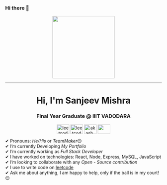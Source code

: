 ### Hi there 👋

<!--
**sanjeevmishra391/sanjeevmishra391** is a ✨ _special_ ✨ repository because its `README.md` (this file) appears on your GitHub profile.

Here are some ideas to get you started:

- 🔭 I’m currently working on ...
- 🌱 I’m currently learning ...
- 👯 I’m looking to collaborate on ...
- 🤔 I’m looking for help with ...
- 💬 Ask me about ...
- 📫 How to reach me: ...
- 😄 Pronouns: ...
- ⚡ Fun fact: ...
-->
<p align="center">
  <img src="https://github.com/thompsonemerson/thompsonemerson/raw/master/cover-thompson.png" height="200"/>
</p>
<hr>
<h1 align="center">Hi, I'm Sanjeev Mishra</h1>
<h3 align="center"> Final Year Graduate @ IIIT VADODARA</h3>
<p align="center">
<a href="https://www.linkedin.com/in/sanjeevmishra391/" target="blank"><img align="center" src="https://cdn.jsdelivr.net/npm/simple-icons@3.0.1/icons/linkedin.svg" alt="leetcode" height="30" width="40" /></a>
<a href="https://leetcode.com/sanjeevmishra391/" target="blank"><img align="center" src="https://cdn.jsdelivr.net/npm/simple-icons@3.0.1/icons/leetcode.svg" alt="leetcode" height="30" width="40" /></a>
<a href="https://auth.geeksforgeeks.org/user/sanjeevmishra391/profile" target="blank"><img align="center" src="https://cdn.jsdelivr.net/npm/simple-icons@3.0.1/icons/geeksforgeeks.svg" alt="akash_chowrasia" height="30" width="40" /></a>
 <a href = "mailto: sanjeevmishra391@gmail.com"><img align="center" src="https://simpleicons.org/icons/gmail.svg" height="30" width="40" /></a>
</p>
</p>

✔ Pronouns: *He/His* or *TeamMaker*😉 <br>
✔ I’m currently Developing *My Portfolio* <br>
✔ I’m currently working as *Full Stack Developer*<br>
✔ I have worked on technologies: React, Node, Express, MySQL, JavaScript<br>
✔ I’m looking to collaborate with any *Open - Source contribution*<br>
✔ I use to write code on [leetcode](https://leetcode.com/sanjeevmishra391/) <br>
✔ Ask me about anything, I am happy to help, only if the ball is in my court!😉<br>
